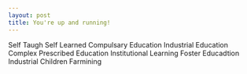 ```yaml
---
layout: post
title: You're up and running!
---
```


Self Taugh
Self Learned
Compulsary Education
Industrial Education Complex
Prescribed Education
Institutional Learning
Foster Educadtion
Industrial Children Farmining
